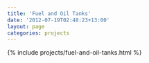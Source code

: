 ```yaml
---
title: 'Fuel and Oil Tanks'
date: '2012-07-19T02:48:23+13:00'
layout: page
categories: projects
---
```


{% include projects/fuel-and-oil-tanks.html %}
